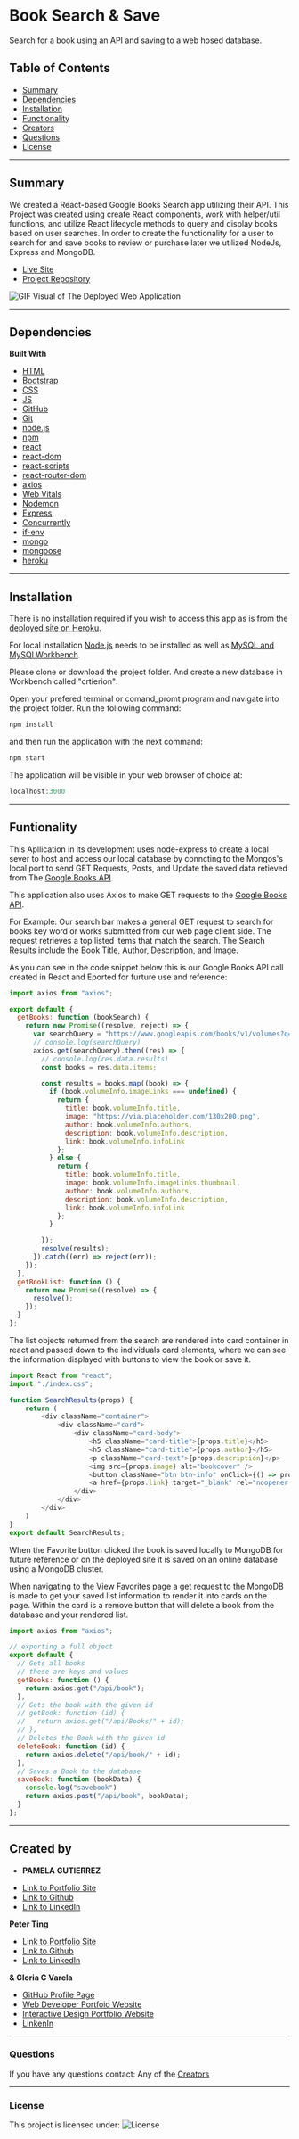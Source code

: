 # Book Search & Save

Search for a book using an API and saving to a web hosed database.

## Table of Contents

* [Summary](#summary)
* [Dependencies](#Dependencies)
* [Installation](#Installation)
* [Functionality](#Functionality)
* [Creators](#creators)
* [Questions](#questions)
* [License](#license)

______________________________________________________________________________

## Summary

We created a React-based Google Books Search app utilizing their API. This Project was created using create React components, work with helper/util functions, and utilize React lifecycle methods to query and display books based on user searches. In order to create the functionality for a user to search for and save books to review or purchase later we utilized NodeJs, Express and MongoDB.

* [Live Site](https://book-save-list.herokuapp.com/)
* [Project Repository](https://github.com/gcvarela21/google-book-search)

![GIF Visual of The Deployed Web Application](https://github.com/pamela-gutierrez/google-book-search/blob/main/google-books.gif?raw=true)

______________________________________________________________________________

## Dependencies

**Built With**

* [HTML](https://developer.mozilla.org/en-US/docs/Web/HTML)
* [Bootstrap](https://getbootstrap.com/)
* [CSS](https://developer.mozilla.org/en-US/docs/Web/CSS)
* [JS](https://www.javascript.com/)
* [GitHub](https://github.com/)
* [Git](https://git-scm.com/)
* [node.js](https://nodejs.org/en/)
* [npm](https://www.npmjs.com/)
* [react](https://reactjs.org/)
* [react-dom](https://reactjs.org/docs/react-dom.html)
* [react-scripts](https://www.npmjs.com/package/react-scripts)
* [react-router-dom](https://reactrouter.com/web/guides/quick-start)
* [axios](https://www.npmjs.com/package/axios)
* [Web Vitals](https://web.dev/vitals/)
* [Nodemon](https://www.npmjs.com/package/nodemon)
* [Express](https://www.npmjs.com/package/express)
* [Concurrently](https://www.npmjs.com/package/concurrently)
* [if-env](https://www.npmjs.com/package/if-env)
* [mongo](https://www.mongodb.com/)
* [mongoose](https://www.npmjs.com/package/mongoose)
* [heroku](https://dashboard.heroku.com/)


______________________________________________________________________________
  
## Installation

There is no installation required if you wish to access this app as is from the [deployed site on Heroku](https://underrated-moviedb.herokuapp.com/).

For local installation [Node.js](https://nodejs.org/en/) needs to be installed as well as [MySQL and MySQl Workbench](https://www.mysql.com/products/workbench/). 

Please clone or download the project folder. And create a new database in Workbench called "crtierion":


Open your prefered terminal or comand_promt program and navigate into the project folder. Run the following command:

```javascript
npm install
```

and then run the application with the next command:

```javascript
npm start
```

The application will be visible in your web browser of choice at:

```javascript
localhost:3000
```

______________________________________________________________________________
  
## Funtionality

This Apllication in its development uses node-express to create a local sever to host and access our local database by conncting to the Mongos's local port to send GET Requests, Posts, and Update the saved data retieved from The [Google Books API](https://developers.google.com/books/docs/v1/using).

This application also uses Axios to make GET requests to the [Google Books API](https://developers.google.com/books/docs/v1/using).

For Example:
Our search bar makes a general GET request to search for books key word or works submitted from our web page client side. The request retrieves a top listed items that match the search. The Search Results include the Book Title, Author, Description, and Image.

As you can see in the code snippet below this is our Google Books API call created in React and Eported for furture use and reference:

```javascript
import axios from "axios";

export default {
  getBooks: function (bookSearch) {
    return new Promise((resolve, reject) => {
      var searchQuery = "https://www.googleapis.com/books/v1/volumes?q=" + bookSearch;
      // console.log(searchQuery)
      axios.get(searchQuery).then((res) => {
        // console.log(res.data.results)
        const books = res.data.items;

        const results = books.map((book) => {
          if (book.volumeInfo.imageLinks === undefined) {
            return {
              title: book.volumeInfo.title,
              image: "https://via.placeholder.com/130x200.png",
              author: book.volumeInfo.authors,
              description: book.volumeInfo.description,
              link: book.volumeInfo.infoLink
            };
          } else {
            return {
              title: book.volumeInfo.title,
              image: book.volumeInfo.imageLinks.thumbnail,
              author: book.volumeInfo.authors,
              description: book.volumeInfo.description,
              link: book.volumeInfo.infoLink
            };
          }

        });
        resolve(results);
      }).catch((err) => reject(err));
    });
  },
  getBookList: function () {
    return new Promise((resolve) => {
      resolve();
    });
  }
};
```
The list objects returned from the search are rendered into card container in react and passed down to the individuals card elements, where we can see the information displayed with buttons to view the book or save it.

```javascript
import React from "react";
import "./index.css";

function SearchResults(props) {
    return (
        <div className="container">
            <div className="card">
                <div className="card-body">
                    <h5 className="card-title">{props.title}</h5>
                    <h5 className="card-title">{props.author}</h5>
                    <p className="card-text">{props.description}</p>
                    <img src={props.image} alt="bookcover" />
                    <button className="btn btn-info" onClick={() => props.favoriteBook(props)} >Favorite</button>
                    <a href={props.link} target="_blank" rel="noopener noreferrer"><button className="btn btn-info" >View</button></a>
                </div>
            </div>
        </div>
    )
}
export default SearchResults;
```

When the Favorite button clicked the book is saved locally to MongoDB for future reference or on the deployed site it is saved on an online database using a MongoDB cluster. 

When navigating to the View Favorites page a get request to the MongoDB is made to get your saved list information to render it into cards on the page. Within the card is a remove button that will delete a book from the database and your rendered list.

```javascript
import axios from "axios";

// exporting a full object 
export default {
  // Gets all books
  // these are keys and values 
  getBooks: function () {
    return axios.get("/api/book");
  },
  // Gets the book with the given id
  // getBook: function (id) {
  //   return axios.get("/api/Books/" + id);
  // },
  // Deletes the Book with the given id
  deleteBook: function (id) {
    return axios.delete("/api/book/" + id);
  },
  // Saves a Book to the database
  saveBook: function (bookData) {
    console.log("savebook")
    return axios.post("/api/book", bookData);
  }
};
```



______________________________________________________________________________

## Created by

* **PAMELA GUTIERREZ**
- [Link to Portfolio Site](https://pamela-gutierrez.github.io/updated-portfolio/)
- [Link to Github](https://github.com/pamela-gutierrez)
- [Link to LinkedIn](www.linkedin.com/in/pamela-gutierrez)

**Peter Ting**
- [Link to Portfolio Site](https://portfolio-mk3.herokuapp.com/)
- [Link to Github](https://github.com/Pting1995)
- [Link to LinkedIn](https://www.linkedin.com/in/pting002/)

**& Gloria C Varela**

* [GitHub Profile Page](https://github.com/gcvarela21)
* [Web Developer Portfoio Website](https://gcvarela21.github.io/glo.digital/)
* [Interactive Design Portfolio Website](https://www.glo.digital/)
* [LinkenIn](https://www.linkedin.com/in/glovarela/)

_____________________________________________________________________________

### Questions

If you have any questions contact: Any of the [Creators](#creators)

______________________________________________________________________________

### License

This project is licensed under: ![License](https://img.shields.io/static/v1?label=License&message=MIT&color=blueviolet&style=plastic)
